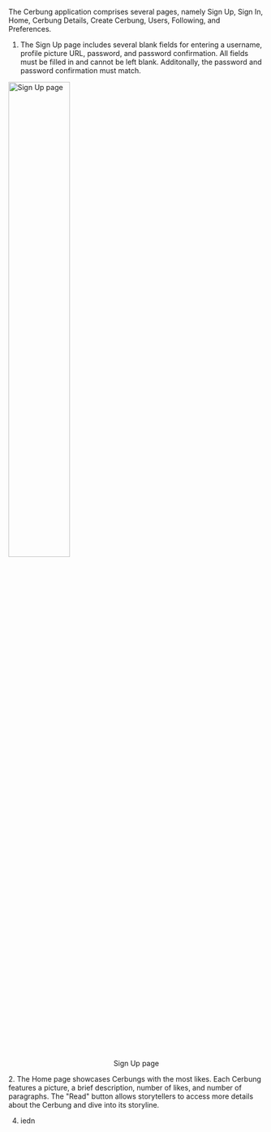 The Cerbung application comprises several pages, namely Sign Up, Sign In, Home, Cerbung Details, Create Cerbung, Users, Following, and Preferences.
1. The Sign Up page includes several blank fields for entering a username, profile picture URL, password, and password confirmation. All fields must be filled in and cannot be left blank. Additonally, the password and password confirmation must match.
<section>
    <a href="https://github.com/user-attachments/assets/5b1d86cd-eb63-4037-bd72-89cc101dcc58"><img src="https://github.com/user-attachments/assets/5b1d86cd-eb63-4037-bd72-89cc101dcc58" width=49% height=49% alt="Sign Up page"></a>
    <p align="center">Sign Up page</p>
</section>
2. The Home page showcases Cerbungs with the most likes. Each Cerbung features a picture, a brief description, number of likes, and number of paragraphs. The "Read" button allows storytellers to access more details about the Cerbung and dive into its storyline.

4. iedn
